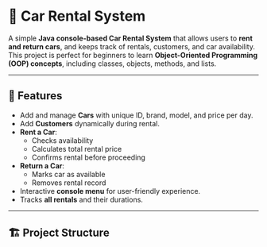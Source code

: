 # 🚗 Car Rental System

A simple **Java console-based Car Rental System** that allows users to **rent and return cars**, and keeps track of rentals, customers, and car availability.  
This project is perfect for beginners to learn **Object-Oriented Programming (OOP) concepts**, including classes, objects, methods, and lists.

---

## 📝 Features

- Add and manage **Cars** with unique ID, brand, model, and price per day.
- Add **Customers** dynamically during rental.
- **Rent a Car**:
  - Checks availability
  - Calculates total rental price
  - Confirms rental before proceeding
- **Return a Car**:
  - Marks car as available
  - Removes rental record
- Interactive **console menu** for user-friendly experience.
- Tracks **all rentals** and their durations.

---

## 🏗️ Project Structure

